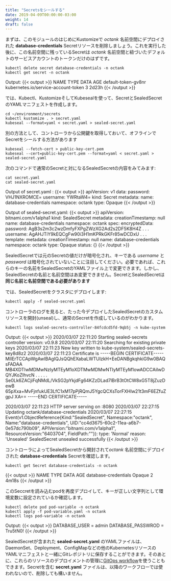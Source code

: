 ```yaml
---
title: "Secretsをシールする"
date: 2019-04-09T00:00:00-03:00
weight: 14
draft: false
---
```


<!--
First, let's delete the **database-credentials** Secret resource that was created with Kustomize earlier in this module and deployed to the *octank* namespace in the cluster. After this operation, the only Secret that should exist in that namespace will be that of the token generated by Kubernetes for the default service account associated with the *octank* namespace.
-->
まずは、このモジュールのはじめにKustomizeで *octank* 名前空間にデプロイされた **database-credentials** Secretリソースを削除しましょう。これを実行した後に、この名前空間に残っているSecretは *octank* 名前空間と紐づいたデフォルトのサービスアカウントのトークンだけのはずです。

```
kubectl delete secret database-credentials -n octank
kubectl get secret -n octank
```
Output:
{{< output >}}
NAME                  TYPE                                  DATA   AGE
default-token-gv8nr   kubernetes.io/service-account-token   3      2d23h
{{< /output >}}

<!--
Now, create the Secret and SealedSecret YAML manifests with Kubectl, Kustomize and Kubeseal.
-->
では、Kubectl、KustomizeそしてKubesealを使って、SecretとSealedSecretのYAMLマニフェストを作成します。
```
cd ~/environment/secrets
kubectl kustomize . > secret.yaml
kubeseal --format=yaml < secret.yaml > sealed-secret.yaml
```

<!--
An alternative approach is to fetch the public key from the controller and use it offline to seal your Secrets
-->
別の方法として、コントローラから公開鍵を取得しておいて、オフラインでSecretをシールする方法があります
```
kubeseal --fetch-cert > public-key-cert.pem
kubeseal --cert=public-key-cert.pem --format=yaml < secret.yaml > sealed-secret.yaml
```

<!--
View the contents of the regular Secret and the corresponding SealedSecret with the following commands:
-->
次のコマンドで通常のSecretと対になるSealedSecretの内容をみてみます:
```
cat secret.yaml 
cat sealed-secret.yaml 
```
Output of secret.yaml :
{{< output >}}
apiVersion: v1
data:
  password: VHJ1NXROMCE=
  username: YWRtaW4=
kind: Secret
metadata:
  name: database-credentials
  namespace: octank
type: Opaque
{{< /output >}}

Output of sealed-secret.yaml:
{{< output >}}
apiVersion: bitnami.com/v1alpha1
kind: SealedSecret
metadata:
  creationTimestamp: null
  name: database-credentials
  namespace: octank
spec:
  encryptedData:
    password: AgB3s2m3c2wzDmfyFXPgZWzXG2Ad2s2DF5K8H4Z . . .
    username: AgAHJTiY9kEQCgFw90i3H1mKPRkGKFr85wDCDxU . . .
  template:
    metadata:
      creationTimestamp: null
      name: database-credentials
      namespace: octank
    type: Opaque
status: {}
{{< /output >}}

<!--
Note that the keys in the original Secret, namely, *username* and *password*, are not encrypted in the SealedSecret; only their values. You may change the names of these keys, if necessary, in the SealedSecret YAML file and still be able to deploy it successfully to the cluster. However, you cannot change the name and namespace of the SealedSecret. The SealedSecret and Secret **must have the same namespace and name**
-->
SealedSecretでは元のSecretの値だけが暗号化され、キーである *username* と *password* は暗号化されていないことに注目してください。必要であれば、これらのキーの名前をSealedSecretのYAMLファイル上で変更できます。しかし、SealedSecretの名前と名前空間はあ変更できません。SecretとSealedSecretは **同じ名前と名前空間である必要があります**

<!--
Now, deploy the SealedSecret to your cluster:
-->
では、SealedSecretをクラスタにデプロイします:
```
kubectl apply -f sealed-secret.yaml 
```
<!--
Looking at the logs of the contoller, you can see that it picks up the SealedSecret custom resource that was just deployed, unseals it to create a regular Secret.
-->
コントローラのログを見ると、たった今デプロイしたSealedSecretのカスタムリソースを開封(unseal)し、通常のSecretを作成しているのがわかります。
```
kubectl logs sealed-secrets-controller-84fcdcd5fd-9qb5j -n kube-system
```
Output:
{{< output >}}
2020/03/07 22:11:20 Starting sealed-secrets controller version: v0.9.8
2020/03/07 22:11:20 Searching for existing private keys
2020/03/07 22:11:23 New key written to kube-system/sealed-secrets-key8d8z2
2020/03/07 22:11:23 Certificate is 
-----BEGIN CERTIFICATE-----
MIIErTCCApWgAwIBAgIQJsQQhEXabaLWTUIzkH+EeDANBgkqhkiG9w0BAQsFADAA
MB4XDTIwMDMwNzIyMTEyM1oXDTMwMDMwNTIyMTEyM1owADCCAiIwDQYJKoZIhvcN
. . . . .
Se0Lk6ZACjiFqNMdL/VkSG2pYkjdFg64KZzDLad7lBrB3tOtCW8xG5T8jZuzDewB
65pXxa+MvFjnfukUE3LfC1xM17pPjRQmJ5YgcQCXsTorFXHIw21t3mF6EZfuZgpJ
XA==
-----END CERTIFICATE-----

2020/03/07 22:11:23 HTTP server serving on :8080
2020/03/07 22:27:15 Updating octank/database-credentials
2020/03/07 22:27:15 Event(v1.ObjectReference{Kind:"SealedSecret", Namespace:"octank", Name:"database-credentials", UID:"cc4d3675-60c2-11ea-a6b7-0e57dc790b09", APIVersion:"bitnami.com/v1alpha1", ResourceVersion:"6403704", FieldPath:""}): type: 'Normal' reason: 'Unsealed' SealedSecret unsealed successfully
{{< /output >}}

<!--
Verfiy that the **database-credentials** Secret unsealed from the SealedSecret was deployed by the controller to the *octank* namespace.
-->
コントローラによってSealedSecretから開封されて*octank* 名前空間にデプロイされた **database-credentials** Secretを確認します。
```
kubectl get Secret database-credentials -n octank
```
{{< output >}}
NAME                   TYPE     DATA   AGE
database-credentials   Opaque   2      4m18s
{{< /output >}}

<!--
Redeploy the pod that reads from the above Secret and verify that the keys have been exposed as environment variables with the correct literal values.
-->
このSeccretを読み込むpodを再度デプロイして、キーが正しい文字列として環境変数に設定されているか確認します。
```
kubectl delete pod pod-variable -n octank
kubectl apply -f pod-variable.yaml -n octank
kubectl logs pod-variable -n octank
```
Output:
{{< output >}}
DATABASE_USER = admin
DATABASE_PASSWROD = Tru5tN0!
{{< /output >}}

<!--
The YAML file, **sealed-secret.yaml**, that pertains to the SealedSecret is safe to be stored in a Git repository along with YAML manifests pertaining to other Kubernetes resources such as DaemonSets, Deployments, ConfigMaps etc. deployed in the cluster. You can then use a [GitOps workflow](https://www.weave.works/technologies/gitops/) to manage the deployment of these resources to your cluster. The YAML file, **secret.yaml**, that pertains to the Secret may be deleted because it is never used in any subsequent workflows.
-->
SealedSecretが含まれた **sealed-secret.yaml** のYAMLファイルは、DaemonSet、Deployment、ConfigMapなどの他のKubernetesリソースのYAMLマニフェストと一緒にGitレポジトリに保存することができます。そのあとに、これらのリソースのデプロイメントの管理に[GitOps workflow](https://www.weave.works/technologies/gitops/)を使うこともできます。Secretを含む **secret.yaml** ファイルは、以降のワークフローでは使われないので、削除しても構いません。